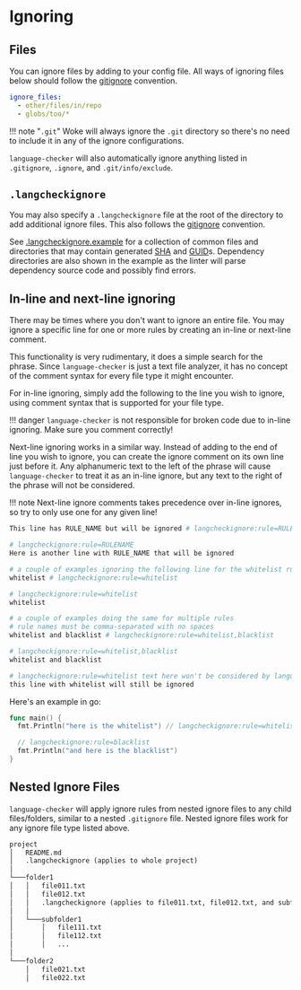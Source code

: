 # Ignoring

## Files

You can ignore files by adding to your config file. All ways of ignoring files below should follow the [gitignore](https://git-scm.com/docs/gitignore) convention.

```yaml
ignore_files:
  - other/files/in/repo
  - globs/too/*
```

!!! note "`.git`"
    Woke will always ignore the `.git` directory so there's no need to include it in any of the ignore configurations.

`language-checker` will also automatically ignore anything listed in `.gitignore`, `.ignore`, and `.git/info/exclude`.

## `.langcheckignore`

You may also specify a `.langcheckignore` file at the root of the directory to add additional ignore files.
This also follows the [gitignore](https://git-scm.com/docs/gitignore) convention.

See [.langcheckignore.example]({{config.repo_url}}/blob/main/.langcheckignore.example) for a collection of common files and directories that may contain generated [SHA](https://en.wikipedia.org/wiki/Secure_Hash_Algorithms) and [GUID](https://en.wikipedia.org/wiki/Universally_unique_identifier)s. Dependency directories are also shown in the example as the linter will parse dependency source code and possibly find errors.

## In-line and next-line ignoring

There may be times where you don't want to ignore an entire file.
You may ignore a specific line for one or more rules by creating an in-line or next-line comment.

This functionality is very rudimentary, it does a simple search for the phrase. Since
`language-checker` is just a text file analyzer, it has no concept of the comment syntax for every file
type it might encounter.

For in-line ignoring, simply add the following to the line you wish to ignore, using comment syntax that is supported for your file type.

!!! danger
    `language-checker` is not responsible for broken code due to in-line ignoring. Make sure you comment correctly!

Next-line ignoring works in a similar way. Instead of adding to the end of line you wish to ignore, you can create the ignore comment on its own line just before it. Any alphanumeric text to the left of the phrase will cause `language-checker` to treat it as an in-line ignore, but any text to the right of the phrase will not be considered.

!!! note
    Next-line ignore comments takes precedence over in-line ignores, so try to only use one for any given line!

```bash
This line has RULE_NAME but will be ignored # langcheckignore:rule=RULE_NAME

# langcheckignore:rule=RULENAME
Here is another line with RULE_NAME that will be ignored

# a couple of examples ignoring the following line for the whitelist rule
whitelist # langcheckignore:rule=whitelist

# langcheckignore:rule=whitelist
whitelist

# a couple of examples doing the same for multiple rules
# rule names must be comma-separated with no spaces
whitelist and blacklist # langcheckignore:rule=whitelist,blacklist

# langcheckignore:rule=whitelist,blacklist
whitelist and blacklist

# langcheckignore:rule=whitelist text here won't be considered by language-checker even if it contains whitelist
this line with whitelist will still be ignored
```

Here's an example in go:

```go
func main() {
  fmt.Println("here is the whitelist") // langcheckignore:rule=whitelist

  // langcheckignore:rule=blacklist
  fmt.Println("and here is the blacklist")
}
```

## Nested Ignore Files

`language-checker` will apply ignore rules from nested ignore files to any child files/folders, similar to a nested `.gitignore` file. Nested ignore files work for any ignore file type listed above.

```txt
project
│   README.md
│   .langcheckignore (applies to whole project)
│
└───folder1
│   │   file011.txt
│   │   file012.txt
│   │   .langcheckignore (applies to file011.txt, file012.txt, and subfolder1)
│   │
│   └───subfolder1
│       │   file111.txt
│       │   file112.txt
│       │   ...
│
└───folder2
    │   file021.txt
    │   file022.txt
```
